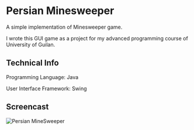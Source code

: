 # Persian Minesweeper

A simple implementation of Minesweeper game.

I wrote this GUI game as a project for my advanced programming course of University of Guilan.

## Technical Info

Programming Language: Java

User Interface Framework: Swing

## Screencast

![Persian MineSweeper](./Screencast/minesweeper.gif)